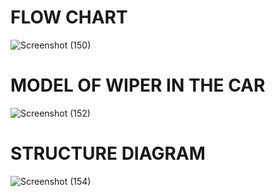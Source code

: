 # FLOW CHART
![Screenshot (150)](https://user-images.githubusercontent.com/101858144/168417457-d440835c-cc92-4edb-aee9-44509fa5c74b.png)
# MODEL OF WIPER IN THE CAR
![Screenshot (152)](https://user-images.githubusercontent.com/101858144/168417684-0ae81481-cc46-4ea4-a05a-c036e9f37e3c.png)
# STRUCTURE DIAGRAM
![Screenshot (154)](https://user-images.githubusercontent.com/101858144/168418101-c428d976-721b-4626-bb7e-be2efc56219a.png)
